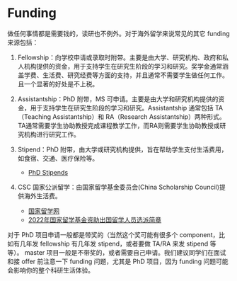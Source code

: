# Funding

做任何事情都是需要钱的，读研也不例外。对于海外留学来说常见的其它 funding 来源包括：

1. Fellowship：向学校申请或录取时附带。主要是由大学、研究机构、政府和私人机构提供的资金，用于支持学生在研究生阶段的学习和研究。奖学金通常涵盖学费、生活费、研究经费等方面的支持，并且通常不需要学生做任何工作。且一个显著的好处是不上税。

2. Assistantship：PhD 附带，MS 可申请。主要是由大学和研究机构提供的资金，用于支持学生在研究生阶段的学习和研究。Assistantship 通常包括 TA（Teaching Assistantship）和 RA（Research Assistantship）两种形式。TA通常需要学生协助教授完成课程教学工作，而RA则需要学生协助教授或研究机构进行研究工作。

3. Stipend：PhD 附带，由大学或研究机构提供，旨在帮助学生支付生活费用，如食宿、交通、医疗保险等。
    - [PhD Stipends](https://www.phdstipends.com/results)

4. CSC 国家公派留学：由国家留学基金委员会(China Scholarship Council)提供海外生活费。
    - [国家留学网](https://www.csc.edu.cn/)
    - [2022年国家留学基金资助出国留学人员选派简章](https://www.csc.edu.cn/article/2306)


对于 PhD 项目申请一般都是带奖的（当然这个奖可能有很多个 component，比如有几年发 fellowship 有几年发 stipend，或者要做 TA/RA 来发 stipend 等等）。 master 项目一般是不带奖的，或者需要自己申请。我们建议同学们在面试和接 offer 前注意一下 funding 问题，尤其是 PhD 项目，因为 funding 问题可能会影响你的整个科研生活体验。